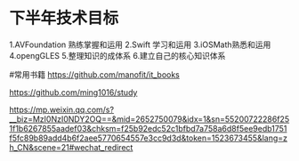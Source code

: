 # 下半年技术目标
1.AVFoundation 熟练掌握和运用
2.Swift 学习和运用
3.iOSMath熟悉和运用
4.opengGLES
5.整理知识的成体系
6.建立自己的核心知识体系

#常用书籍
https://github.com/manofit/it_books

https://github.com/ming1016/study

https://mp.weixin.qq.com/s?__biz=MzI0NzI0NDY2OQ==&mid=2652750079&idx=1&sn=55200722286f251f1b6267855aadef03&chksm=f25b92edc52c1bfbd7a758a6d8f5ee9edb1751f5fc89b89add4b6f2aee5770654557e3cc9d3d&token=1523673455&lang=zh_CN&scene=21#wechat_redirect


